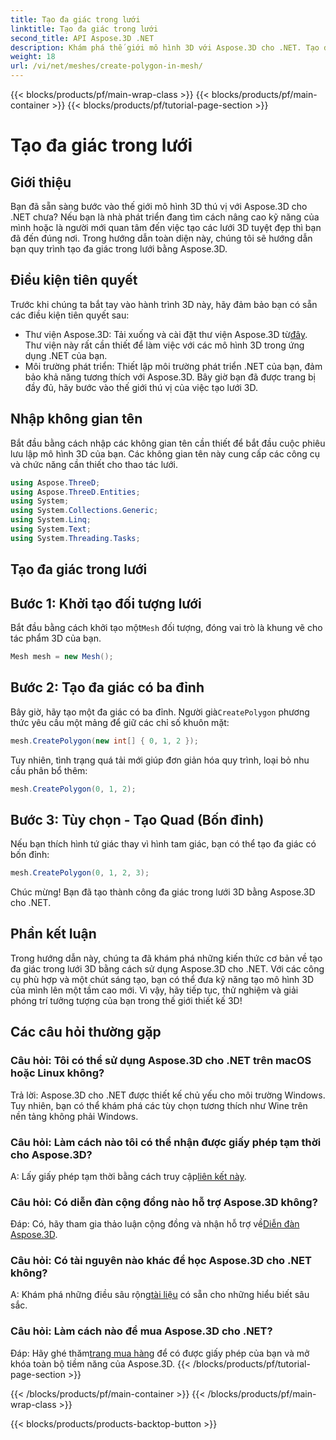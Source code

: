 ```yaml
---
title: Tạo đa giác trong lưới
linktitle: Tạo đa giác trong lưới
second_title: API Aspose.3D .NET
description: Khám phá thế giới mô hình 3D với Aspose.3D cho .NET. Tạo đa giác tuyệt đẹp trong các mắt lưới một cách dễ dàng. Tải xuống ngay để có trải nghiệm phát triển tuyệt vời!
weight: 18
url: /vi/net/meshes/create-polygon-in-mesh/
---
```


{{< blocks/products/pf/main-wrap-class >}}
{{< blocks/products/pf/main-container >}}
{{< blocks/products/pf/tutorial-page-section >}}

# Tạo đa giác trong lưới

## Giới thiệu
Bạn đã sẵn sàng bước vào thế giới mô hình 3D thú vị với Aspose.3D cho .NET chưa? Nếu bạn là nhà phát triển đang tìm cách nâng cao kỹ năng của mình hoặc là người mới quan tâm đến việc tạo các lưới 3D tuyệt đẹp thì bạn đã đến đúng nơi. Trong hướng dẫn toàn diện này, chúng tôi sẽ hướng dẫn bạn quy trình tạo đa giác trong lưới bằng Aspose.3D.
## Điều kiện tiên quyết
Trước khi chúng ta bắt tay vào hành trình 3D này, hãy đảm bảo bạn có sẵn các điều kiện tiên quyết sau:
-  Thư viện Aspose.3D: Tải xuống và cài đặt thư viện Aspose.3D từ[đây](https://releases.aspose.com/3d/net/). Thư viện này rất cần thiết để làm việc với các mô hình 3D trong ứng dụng .NET của bạn.
- Môi trường phát triển: Thiết lập môi trường phát triển .NET của bạn, đảm bảo khả năng tương thích với Aspose.3D.
Bây giờ bạn đã được trang bị đầy đủ, hãy bước vào thế giới thú vị của việc tạo lưới 3D.
## Nhập không gian tên
Bắt đầu bằng cách nhập các không gian tên cần thiết để bắt đầu cuộc phiêu lưu lập mô hình 3D của bạn. Các không gian tên này cung cấp các công cụ và chức năng cần thiết cho thao tác lưới.
```csharp
using Aspose.ThreeD;
using Aspose.ThreeD.Entities;
using System;
using System.Collections.Generic;
using System.Linq;
using System.Text;
using System.Threading.Tasks;
```
## Tạo đa giác trong lưới
## Bước 1: Khởi tạo đối tượng lưới
 Bắt đầu bằng cách khởi tạo một`Mesh` đối tượng, đóng vai trò là khung vẽ cho tác phẩm 3D của bạn.
```csharp
Mesh mesh = new Mesh();
```
## Bước 2: Tạo đa giác có ba đỉnh
 Bây giờ, hãy tạo một đa giác có ba đỉnh. Người già`CreatePolygon` phương thức yêu cầu một mảng để giữ các chỉ số khuôn mặt:
```csharp
mesh.CreatePolygon(new int[] { 0, 1, 2 });
```
Tuy nhiên, tình trạng quá tải mới giúp đơn giản hóa quy trình, loại bỏ nhu cầu phân bổ thêm:
```csharp
mesh.CreatePolygon(0, 1, 2);
```
## Bước 3: Tùy chọn - Tạo Quad (Bốn đỉnh)
Nếu bạn thích hình tứ giác thay vì hình tam giác, bạn có thể tạo đa giác có bốn đỉnh:
```csharp
mesh.CreatePolygon(0, 1, 2, 3);
```
Chúc mừng! Bạn đã tạo thành công đa giác trong lưới 3D bằng Aspose.3D cho .NET.
## Phần kết luận
Trong hướng dẫn này, chúng ta đã khám phá những kiến thức cơ bản về tạo đa giác trong lưới 3D bằng cách sử dụng Aspose.3D cho .NET. Với các công cụ phù hợp và một chút sáng tạo, bạn có thể đưa kỹ năng tạo mô hình 3D của mình lên một tầm cao mới. Vì vậy, hãy tiếp tục, thử nghiệm và giải phóng trí tưởng tượng của bạn trong thế giới thiết kế 3D!
## Các câu hỏi thường gặp
### Câu hỏi: Tôi có thể sử dụng Aspose.3D cho .NET trên macOS hoặc Linux không?
Trả lời: Aspose.3D cho .NET được thiết kế chủ yếu cho môi trường Windows. Tuy nhiên, bạn có thể khám phá các tùy chọn tương thích như Wine trên nền tảng không phải Windows.
### Câu hỏi: Làm cách nào tôi có thể nhận được giấy phép tạm thời cho Aspose.3D?
 A: Lấy giấy phép tạm thời bằng cách truy cập[liên kết này](https://purchase.aspose.com/temporary-license/).
### Câu hỏi: Có diễn đàn cộng đồng nào hỗ trợ Aspose.3D không?
 Đáp: Có, hãy tham gia thảo luận cộng đồng và nhận hỗ trợ về[Diễn đàn Aspose.3D](https://forum.aspose.com/c/3d/18).
### Câu hỏi: Có tài nguyên nào khác để học Aspose.3D cho .NET không?
 A: Khám phá những điều sâu rộng[tài liệu](https://reference.aspose.com/3d/net/) có sẵn cho những hiểu biết sâu sắc.
### Câu hỏi: Làm cách nào để mua Aspose.3D cho .NET?
 Đáp: Hãy ghé thăm[trang mua hàng](https://purchase.aspose.com/buy) để có được giấy phép của bạn và mở khóa toàn bộ tiềm năng của Aspose.3D.
{{< /blocks/products/pf/tutorial-page-section >}}

{{< /blocks/products/pf/main-container >}}
{{< /blocks/products/pf/main-wrap-class >}}

{{< blocks/products/products-backtop-button >}}
